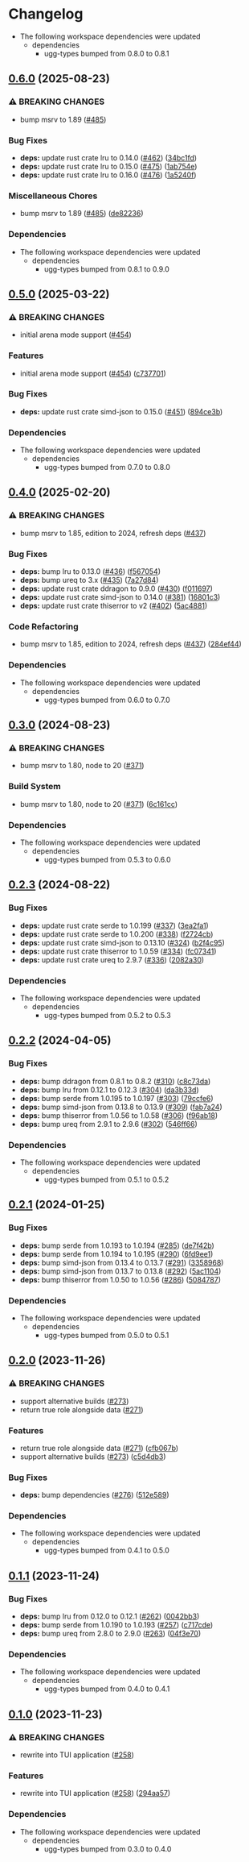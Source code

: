# Changelog

* The following workspace dependencies were updated
  * dependencies
    * ugg-types bumped from 0.8.0 to 0.8.1

## [0.6.0](https://github.com/kade-robertson/uggo/compare/uggo-ugg-api-v0.5.1...uggo-ugg-api-v0.6.0) (2025-08-23)


### ⚠ BREAKING CHANGES

* bump msrv to 1.89 ([#485](https://github.com/kade-robertson/uggo/issues/485))

### Bug Fixes

* **deps:** update rust crate lru to 0.14.0 ([#462](https://github.com/kade-robertson/uggo/issues/462)) ([34bc1fd](https://github.com/kade-robertson/uggo/commit/34bc1fd6485321ee76320a3e0b002c5a4c61b24d))
* **deps:** update rust crate lru to 0.15.0 ([#475](https://github.com/kade-robertson/uggo/issues/475)) ([1ab754e](https://github.com/kade-robertson/uggo/commit/1ab754e96aebc5b6561b07327cc7ebfb61af4387))
* **deps:** update rust crate lru to 0.16.0 ([#476](https://github.com/kade-robertson/uggo/issues/476)) ([1a5240f](https://github.com/kade-robertson/uggo/commit/1a5240f98c1edd3a7c32cfec3d8b45ed7e4c387c))


### Miscellaneous Chores

* bump msrv to 1.89 ([#485](https://github.com/kade-robertson/uggo/issues/485)) ([de82236](https://github.com/kade-robertson/uggo/commit/de82236a173aedd48f854f0bd644f62cfb9bf776))


### Dependencies

* The following workspace dependencies were updated
  * dependencies
    * ugg-types bumped from 0.8.1 to 0.9.0

## [0.5.0](https://github.com/kade-robertson/uggo/compare/uggo-ugg-api-v0.4.0...uggo-ugg-api-v0.5.0) (2025-03-22)


### ⚠ BREAKING CHANGES

* initial arena mode support ([#454](https://github.com/kade-robertson/uggo/issues/454))

### Features

* initial arena mode support ([#454](https://github.com/kade-robertson/uggo/issues/454)) ([c737701](https://github.com/kade-robertson/uggo/commit/c73770130e08c396d97807f0bd00ce273ba6813b))


### Bug Fixes

* **deps:** update rust crate simd-json to 0.15.0 ([#451](https://github.com/kade-robertson/uggo/issues/451)) ([894ce3b](https://github.com/kade-robertson/uggo/commit/894ce3b544d6f53d5b6d9bfcee2821546a868ac7))


### Dependencies

* The following workspace dependencies were updated
  * dependencies
    * ugg-types bumped from 0.7.0 to 0.8.0

## [0.4.0](https://github.com/kade-robertson/uggo/compare/uggo-ugg-api-v0.3.0...uggo-ugg-api-v0.4.0) (2025-02-20)


### ⚠ BREAKING CHANGES

* bump msrv to 1.85, edition to 2024, refresh deps ([#437](https://github.com/kade-robertson/uggo/issues/437))

### Bug Fixes

* **deps:** bump lru to 0.13.0 ([#436](https://github.com/kade-robertson/uggo/issues/436)) ([f567054](https://github.com/kade-robertson/uggo/commit/f567054f38ed80aefa19a4246c3a39c2e979e473))
* **deps:** bump ureq to 3.x ([#435](https://github.com/kade-robertson/uggo/issues/435)) ([7a27d84](https://github.com/kade-robertson/uggo/commit/7a27d8452720d6e05042dbb0a1519ec12fb58b60))
* **deps:** update rust crate ddragon to 0.9.0 ([#430](https://github.com/kade-robertson/uggo/issues/430)) ([f011697](https://github.com/kade-robertson/uggo/commit/f0116976486b0f22d85a4ab77fbe351570a3382d))
* **deps:** update rust crate simd-json to 0.14.0 ([#381](https://github.com/kade-robertson/uggo/issues/381)) ([16801c3](https://github.com/kade-robertson/uggo/commit/16801c37a8a3445312e31ea11903fe543d2dcf98))
* **deps:** update rust crate thiserror to v2 ([#402](https://github.com/kade-robertson/uggo/issues/402)) ([5ac4881](https://github.com/kade-robertson/uggo/commit/5ac4881543dec3af39deeb06217bb648ec4184f7))


### Code Refactoring

* bump msrv to 1.85, edition to 2024, refresh deps ([#437](https://github.com/kade-robertson/uggo/issues/437)) ([284ef44](https://github.com/kade-robertson/uggo/commit/284ef44815879548a24b81b4ac64246208fbebae))


### Dependencies

* The following workspace dependencies were updated
  * dependencies
    * ugg-types bumped from 0.6.0 to 0.7.0

## [0.3.0](https://github.com/kade-robertson/uggo/compare/uggo-ugg-api-v0.2.3...uggo-ugg-api-v0.3.0) (2024-08-23)


### ⚠ BREAKING CHANGES

* bump msrv to 1.80, node to 20 ([#371](https://github.com/kade-robertson/uggo/issues/371))

### Build System

* bump msrv to 1.80, node to 20 ([#371](https://github.com/kade-robertson/uggo/issues/371)) ([6c161cc](https://github.com/kade-robertson/uggo/commit/6c161cc626f7030726a6b168b780ade9b9866eb5))


### Dependencies

* The following workspace dependencies were updated
  * dependencies
    * ugg-types bumped from 0.5.3 to 0.6.0

## [0.2.3](https://github.com/kade-robertson/uggo/compare/uggo-ugg-api-v0.2.2...uggo-ugg-api-v0.2.3) (2024-08-22)


### Bug Fixes

* **deps:** update rust crate serde to 1.0.199 ([#337](https://github.com/kade-robertson/uggo/issues/337)) ([3ea2fa1](https://github.com/kade-robertson/uggo/commit/3ea2fa1f2a43d9bb0c508f7fae5d07556a352d07))
* **deps:** update rust crate serde to 1.0.200 ([#338](https://github.com/kade-robertson/uggo/issues/338)) ([f2724cb](https://github.com/kade-robertson/uggo/commit/f2724cb2585203449183dc5866b47a762220402b))
* **deps:** update rust crate simd-json to 0.13.10 ([#324](https://github.com/kade-robertson/uggo/issues/324)) ([b2f4c95](https://github.com/kade-robertson/uggo/commit/b2f4c956ec6b1778ed22c754d127b714ed129cc8))
* **deps:** update rust crate thiserror to 1.0.59 ([#334](https://github.com/kade-robertson/uggo/issues/334)) ([fc07341](https://github.com/kade-robertson/uggo/commit/fc07341bcaa0e0a9bda64a2985967b04ed5c64de))
* **deps:** update rust crate ureq to 2.9.7 ([#336](https://github.com/kade-robertson/uggo/issues/336)) ([2082a30](https://github.com/kade-robertson/uggo/commit/2082a30991703b354854af2cf11bfafef15a9fa8))


### Dependencies

* The following workspace dependencies were updated
  * dependencies
    * ugg-types bumped from 0.5.2 to 0.5.3

## [0.2.2](https://github.com/kade-robertson/uggo/compare/uggo-ugg-api-v0.2.1...uggo-ugg-api-v0.2.2) (2024-04-05)


### Bug Fixes

* **deps:** bump ddragon from 0.8.1 to 0.8.2 ([#310](https://github.com/kade-robertson/uggo/issues/310)) ([c8c73da](https://github.com/kade-robertson/uggo/commit/c8c73da8bbc14d2c80db4796e50c31ea465d7cd0))
* **deps:** bump lru from 0.12.1 to 0.12.3 ([#304](https://github.com/kade-robertson/uggo/issues/304)) ([da3b33d](https://github.com/kade-robertson/uggo/commit/da3b33db7748385075f285ae7c85e9b44c2c339e))
* **deps:** bump serde from 1.0.195 to 1.0.197 ([#303](https://github.com/kade-robertson/uggo/issues/303)) ([79ccfe6](https://github.com/kade-robertson/uggo/commit/79ccfe67af0538de81e9a75c556bf4d13112f17d))
* **deps:** bump simd-json from 0.13.8 to 0.13.9 ([#309](https://github.com/kade-robertson/uggo/issues/309)) ([fab7a24](https://github.com/kade-robertson/uggo/commit/fab7a24c6ae9f95664666247a9dcf66af8fd00b1))
* **deps:** bump thiserror from 1.0.56 to 1.0.58 ([#306](https://github.com/kade-robertson/uggo/issues/306)) ([f96ab18](https://github.com/kade-robertson/uggo/commit/f96ab18d88070de5c42f1630b10d3142522a53bf))
* **deps:** bump ureq from 2.9.1 to 2.9.6 ([#302](https://github.com/kade-robertson/uggo/issues/302)) ([546ff66](https://github.com/kade-robertson/uggo/commit/546ff66a0f50d6221a77a36715b4daa28d56522c))


### Dependencies

* The following workspace dependencies were updated
  * dependencies
    * ugg-types bumped from 0.5.1 to 0.5.2

## [0.2.1](https://github.com/kade-robertson/uggo/compare/uggo-ugg-api-v0.2.0...uggo-ugg-api-v0.2.1) (2024-01-25)


### Bug Fixes

* **deps:** bump serde from 1.0.193 to 1.0.194 ([#285](https://github.com/kade-robertson/uggo/issues/285)) ([de7f42b](https://github.com/kade-robertson/uggo/commit/de7f42bbe9f09490bd57888d681ea4a24b7bdc6a))
* **deps:** bump serde from 1.0.194 to 1.0.195 ([#290](https://github.com/kade-robertson/uggo/issues/290)) ([6fd9ee1](https://github.com/kade-robertson/uggo/commit/6fd9ee11aa47db8d0931926a78d66901819c0e14))
* **deps:** bump simd-json from 0.13.4 to 0.13.7 ([#291](https://github.com/kade-robertson/uggo/issues/291)) ([3358968](https://github.com/kade-robertson/uggo/commit/3358968604a9bc342d7f45f192f7e1d995942721))
* **deps:** bump simd-json from 0.13.7 to 0.13.8 ([#292](https://github.com/kade-robertson/uggo/issues/292)) ([5ac1104](https://github.com/kade-robertson/uggo/commit/5ac1104b8e5a46727fdcc2a68b839e8352431626))
* **deps:** bump thiserror from 1.0.50 to 1.0.56 ([#286](https://github.com/kade-robertson/uggo/issues/286)) ([5084787](https://github.com/kade-robertson/uggo/commit/50847875f6a52c1350cef2c477ef70377c15140c))


### Dependencies

* The following workspace dependencies were updated
  * dependencies
    * ugg-types bumped from 0.5.0 to 0.5.1

## [0.2.0](https://github.com/kade-robertson/uggo/compare/uggo-ugg-api-v0.1.1...uggo-ugg-api-v0.2.0) (2023-11-26)


### ⚠ BREAKING CHANGES

* support alternative builds ([#273](https://github.com/kade-robertson/uggo/issues/273))
* return true role alongside data ([#271](https://github.com/kade-robertson/uggo/issues/271))

### Features

* return true role alongside data ([#271](https://github.com/kade-robertson/uggo/issues/271)) ([cfb067b](https://github.com/kade-robertson/uggo/commit/cfb067bae6bdf28a0895f52e099d7b4946a5b2b5))
* support alternative builds ([#273](https://github.com/kade-robertson/uggo/issues/273)) ([c5d4db3](https://github.com/kade-robertson/uggo/commit/c5d4db3c55994aa6b221b720b0132c9ac02462bd))


### Bug Fixes

* **deps:** bump dependencies ([#276](https://github.com/kade-robertson/uggo/issues/276)) ([512e589](https://github.com/kade-robertson/uggo/commit/512e589571e51e093e5eb401b75dd4d0faee0da4))


### Dependencies

* The following workspace dependencies were updated
  * dependencies
    * ugg-types bumped from 0.4.1 to 0.5.0

## [0.1.1](https://github.com/kade-robertson/uggo/compare/uggo-ugg-api-v0.1.0...uggo-ugg-api-v0.1.1) (2023-11-24)


### Bug Fixes

* **deps:** bump lru from 0.12.0 to 0.12.1 ([#262](https://github.com/kade-robertson/uggo/issues/262)) ([0042bb3](https://github.com/kade-robertson/uggo/commit/0042bb3a0c00d142dae61104773789643b76e64a))
* **deps:** bump serde from 1.0.190 to 1.0.193 ([#257](https://github.com/kade-robertson/uggo/issues/257)) ([c717cde](https://github.com/kade-robertson/uggo/commit/c717cde2d0d3f1c26fb3e5df02a27bf65fc2b779))
* **deps:** bump ureq from 2.8.0 to 2.9.0 ([#263](https://github.com/kade-robertson/uggo/issues/263)) ([04f3e70](https://github.com/kade-robertson/uggo/commit/04f3e70a531475eec4b0938732ba85a10d427ebf))


### Dependencies

* The following workspace dependencies were updated
  * dependencies
    * ugg-types bumped from 0.4.0 to 0.4.1

## [0.1.0](https://github.com/kade-robertson/uggo/compare/uggo-ugg-api-v0.0.99...uggo-ugg-api-v0.1.0) (2023-11-23)


### ⚠ BREAKING CHANGES

* rewrite into TUI application ([#258](https://github.com/kade-robertson/uggo/issues/258))

### Features

* rewrite into TUI application ([#258](https://github.com/kade-robertson/uggo/issues/258)) ([294aa57](https://github.com/kade-robertson/uggo/commit/294aa57a0256545ba730c2b9751582bd1afb952f))


### Dependencies

* The following workspace dependencies were updated
  * dependencies
    * ugg-types bumped from 0.3.0 to 0.4.0
